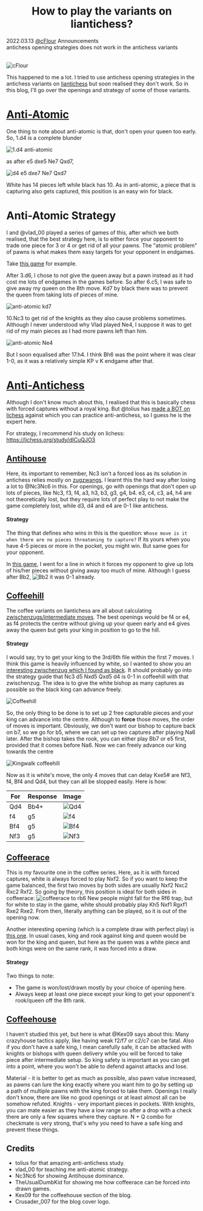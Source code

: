 <h1 align="center">How to play the variants on liantichess?</h1>

<div class="meta-headline">
    <div class= "meta">
        <span class="text">2022.03.13</span>
        <span class="text"><a href="/@/cFlour">@cFlour</a></span>
        <span class="text">Announcements</span>
    </div>
    <div class= "headline">antichess opening strategies does not work in the antichess variants</div>
</div>
</br>

![cFlour](https://imgur.com/6sDRr8n.png)


This happened to me a lot. I tried to use antichess opening strategies in the antichess variants on [liantichess](https://liantichess.herokuapp.com) but soon realised they don't work. So in this blog, I'll go over the openings and strategy of some of those variants.

# [Anti-Atomic](https://liantichess.herokuapp.com/variants/antiatomic)

One thing to note about anti-atomic is that, don't open your queen too early. So, 1.d4 is a complete blunder

![1.d4 anti-atomic](https://i.imgur.com/ZQMv9oq.png)

as after e5 dxe5 Ne7 Qxd7,

![d4 e5 dxe7 Ne7 Qxd7](https://i.imgur.com/mGmqWwH.png)

White has 14 pieces left while black has 10. As in anti-atomic, a piece that is capturing also gets captured, this position is an easy win for black.

# Anti-Atomic Strategy

I and @vlad\_00 played a series of games of this, after which we both realised, that the best strategy here, is to either force your opponent to trade one piece for 3 or 4 or get rid of all your pawns. The "atomic problem" of pawns is what makes them easy targets for your opponent in endgames.

Take [this game](https://liantichess.herokuapp.com/c65C4SKp) for example.

After 3.d6, I chose to not give the queen away but a pawn instead as it had cost me lots of endgames in the games before. So after 6.c5, I was safe to give away my queen on the 8th move. Kd7 by black there was to prevent the queen from taking lots of pieces of mine.

![anti-atomic kd7](https://i.imgur.com/kL4zydy.png)

10.Nc3 to get rid of the knights as they also cause problems sometimes. Although I never understood why Vlad played Ne4, I suppose it was to get rid of my main pieces as I had more pawns left than him.

![anti-atomic Ne4](https://i.imgur.com/rIoaIQ5.png)

But I soon equalised after 17.h4. I think Bh6 was the point where it was clear 1-0, as it was a relatively simple KP v K endgame after that.

# [Anti-Antichess](https://liantichess.herokuapp.com/variants/anti_antichess)

Although I don't know much about this, I realised that this is basically chess with forced captures without a royal king. But @tolius has [made a BOT on lichess](https://lichess.org/@/anti-anti) against which you can practice anti-antichess, so I guess he is the expert here.

For strategy, I recommend his study on lichess:
https://lichess.org/study/dICuQJO3

## [Antihouse](https://liantichess.herokuapp.com/variants/antihouse)

Here, its important to remember, Nc3 isn't a forced loss as its solution in antichess relies mostly on [zugzwangs](https://lichess.org/@/cFlour/blog/antichess-the-zugzwangs-and-intermediates/5XNYCdMf). I learnt this the hard way after losing a lot to @Nc3Nc6 in this. For openings, go with openings that don't open up lots of pieces, like Nc3, f3, f4, a3, h3, b3, g3, g4, b4. e3, c4, c3, a4, h4 are not theoretically lost, but they require lots of perfect play to not make the game completely lost, while d3, d4 and e4 are 0-1 like antichess.

#### Strategy

The thing that defines who wins in this is the question: `Whose move is it when there are no pieces threatening to capture?` If its yours when you have 4-5 pieces or more in the pocket, you might win. But same goes for your opponent.

In [this game](https://liantichess.herokuapp.com/f9DhppiG), I went for a line in which it forces my opponent to give up lots of his/her pieces without giving away too much of mine. Although I guess after Bb2,
![Bb2](https://i.imgur.com/B8JA6ex.png)
it was 0-1 already.

## [Coffeehill](https://liantichess.herokuapp.com/variants/coffeehill)

The coffee variants on liantichess are all about calculating [zwischenzugs/intermediate moves](https://lichess.org/@/cFlour/blog/antichess-the-zugzwangs-and-intermediates/5XNYCdMf). The best openings would be f4 or e4, as f4 protects the centre without giving up your queen early and e4 gives away the queen but gets your king in position to go to the hill.

#### Strategy

I would say, try to get your king to the 3rd/6th file within the first 7 moves. I think this game is heavily influenced by white, so I wanted to show you an [interesting zwischenzug which I found as black](https://liantichess.herokuapp.com/5R222sGj).
It should probably go into the strategy guide that Nc3 d5 Nxd5 Qxd5 d4 is 0-1 in coffeehill with that zwischenzug. The idea is to give the white bishop as many captures as possible so the black king can advance freely.

![Coffeehill](https://i.imgur.com/ysoUymt.png)

So, the only thing to be done is to set up 2 free capturable pieces and your king can advance into the centre. Although to **force** those moves, the order of moves is important.
Obviously, we don't want our bishop to capture back on b7, so we go for b5, where we can set up two captures after playing Na6 later. After the bishop takes the rook, you can either play Bb7 or e5 first, provided that it comes before Na6. Now we can freely advance our king towards the centre

![Kingwalk coffeehill](https://i.imgur.com/ZDUlGBr.png)

Now as it is white's move, the only 4 moves that can delay Kxe5# are Nf3, f4, Bf4 and Qd4, but they can all be stopped easily. Here is how:

| For | Response | Image |
| --- | -------- | ----- |
| Qd4 | Bb4+ | ![Qd4](https://i.imgur.com/NoK1Tga.png) |
| f4 | g5 | ![f4](https://i.imgur.com/7TpPHzG.png) |
| Bf4 | g5 | ![Bf4](https://i.imgur.com/HkKbiVO.png) |
| Nf3 | g5 | ![Nf3](https://i.imgur.com/hbrahDD.png) |

## [Coffeerace](https://liantichess.herokuapp.com/variants/coffeerace)

This is my favourite one in the coffee series. Here, as it is with forced captures, white is always forced to play Nxf2. So if you want to keep the game balanced, the first two moves by both sides are usually Nxf2 Nxc2 Rxc2 Rxf2. So going by theory, this position is ideal for both sides in coffeerace:
![coffeerace to rb6](https://i.imgur.com/Dze8WDQ.png)
New people might fall for the Rf6 trap, but for white to stay in the game, white should probably play Kh5 Nxf1 Rgxf1 Rxe2 Rxe2. From then, literally anything can be played, so it is out of the opening now.

Another interesting opening (which is a complete draw with perfect play) is [this one](https://liantichess.herokuapp.com/z019Ubcc). In usual cases, king and rook against king and queen would be won for the king and queen, but here as the queen was a white piece and both kings were on the same rank, it was forced into a draw.

#### Strategy

Two things to note:

* The game is won/lost/drawn mostly by your choice of opening here.
* Always keep at least one piece except your king to get your opponent's rook/queen off the 8th rank.

## [Coffeehouse](https://liantichess.herokuapp.com/variants/coffeehouse)

I haven't studied this yet, but here is what @Kex09 says about this:
Many crazyhouse tactics apply, like having weak f2/f7 or c2/c7 can be fatal. Also if you don't have a safe king, I mean carefully safe, it can be attacked with knights or bishops with queen delivery while you will be forced to take piece after intermediate setup. So king safety is important as you can get into a point, where you won't be able to defend against attacks and lose.

Material - it is better to get as much as possible, also pawn value increased, as pawns can lure the king exactly where you want him to go by setting up a path of multiple pawns with the king forced to take them. Openings I really don't know, there are like no good openings or at least almost all can be somehow refuted. Knights - very important pieces in pockets. With knights, you can mate easier as they have a low range so after a drop with a check there are only a few squares where they capture. N + Q combo for checkmate is very strong, that's why you need to have a safe king and prevent these things.

## Credits

* tolius for that amazing anti-antichess study.
* vlad\_00 for teaching me anti-atomic strategy.
* Nc3Nc6 for showing Antihouse dominance.
* TheUsualDumbKid for showing me how coffeerace can be forced into drawn games.
* Kex09 for the coffeehouse section of the blog.
* Crusader\_007 for the blog cover logo.